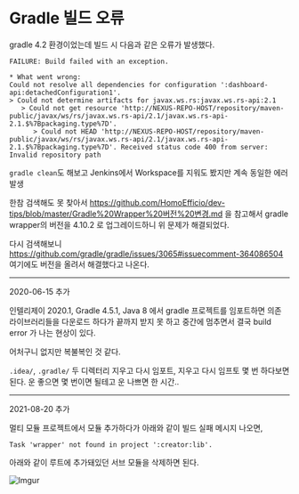 # Gradle 빌드 오류

gradle 4.2 환경이었는데 빌드 시 다음과 같은 오류가 발생했다.

```
FAILURE: Build failed with an exception.

* What went wrong:
Could not resolve all dependencies for configuration ':dashboard-api:detachedConfiguration1'.
> Could not determine artifacts for javax.ws.rs:javax.ws.rs-api:2.1
   > Could not get resource 'http://NEXUS-REPO-HOST/repository/maven-public/javax/ws/rs/javax.ws.rs-api/2.1/javax.ws.rs-api-2.1.$%7Bpackaging.type%7D'.
      > Could not HEAD 'http://NEXUS-REPO-HOST/repository/maven-public/javax/ws/rs/javax.ws.rs-api/2.1/javax.ws.rs-api-2.1.$%7Bpackaging.type%7D'. Received status code 400 from server: Invalid repository path
```

`gradle clean`도 해보고 Jenkins에서 Workspace를 지워도 봤지만 계속 동일한 에러 발생

한참 검색해도 못 찾아서 https://github.com/HomoEfficio/dev-tips/blob/master/Gradle%20Wrapper%20버전%20변경.md 을 참고해서 gradle wrapper의 버전을 4.10.2 로 업그레이드하니 위 문제가 해결되었다.

다시 검색해보니 https://github.com/gradle/gradle/issues/3065#issuecomment-364086504 여기에도 버전을 올려서 해결했다고 나온다.

---

2020-06-15 추가

인텔리제이 2020.1, Gradle 4.5.1, Java 8 에서 gradle 프로젝트를 임포트하면 의존 라이브러리들을 다운로드 하다가 끝까지 받지 못 하고 중간에 멈추면서 결국 build error 가 나는 현상이 있다.

어처구니 없지만 복불복인 것 같다.

`.idea/`, `.gradle/` 두 디렉터리 지우고 다시 임포트, 지우고 다시 임프토 몇 번 하다보면 된다. 운 좋으면 몇 번이면 될테고 운 나쁘면 한 시간..


---
2021-08-20 추가

멀티 모듈 프로젝트에서 모듈 추가하다가 아래와 같이 빌드 실패 메시지 나오면,

```
Task 'wrapper' not found in project ':creator:lib'.
```

아래와 같이 루트에 추가돼있던 서브 모듈을 삭제하면 된다.

![Imgur](https://i.imgur.com/jbf75Nl.png)



